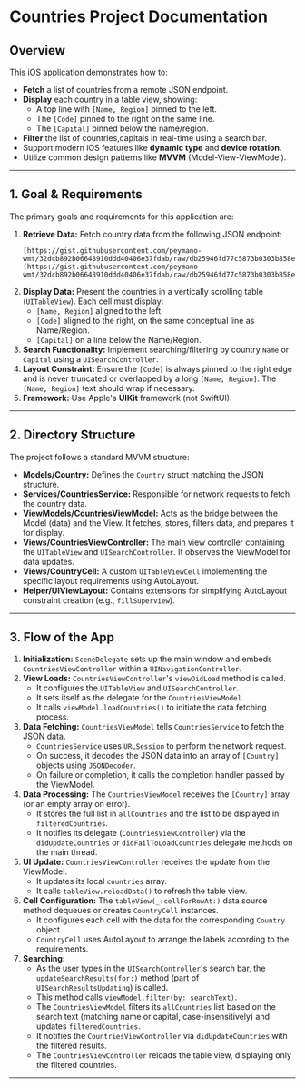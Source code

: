# Countries Project Documentation

## Overview

This iOS application demonstrates how to:

* **Fetch** a list of countries from a remote JSON endpoint.
* **Display** each country in a table view, showing:
    * A top line with `[Name, Region]` pinned to the left.
    * The `[Code]` pinned to the right on the same line.
    * The `[Capital]` pinned below the name/region.
* **Filter** the list of countries,capitals in real-time using a search bar.
* Support modern iOS features like **dynamic type** and **device rotation**.
* Utilize common design patterns like **MVVM** (Model-View-ViewModel).

---

## 1. Goal & Requirements

The primary goals and requirements for this application are:

1.  **Retrieve Data:** Fetch country data from the following JSON endpoint:
    ```
    [https://gist.githubusercontent.com/peymano-wmt/32dcb892b06648910ddd40406e37fdab/raw/db25946fd77c5873b0303b858e861ce724e0dcd0/countries.json](https://gist.githubusercontent.com/peymano-wmt/32dcb892b06648910ddd40406e37fdab/raw/db25946fd77c5873b0303b858e861ce724e0dcd0/countries.json)
    ```
2.  **Display Data:** Present the countries in a vertically scrolling table (`UITableView`). Each cell must display:
    * `[Name, Region]` aligned to the left.
    * `[Code]` aligned to the right, on the same conceptual line as Name/Region.
    * `[Capital]` on a line below the Name/Region.
3.  **Search Functionality:** Implement searching/filtering by country `Name` or `Capital` using a `UISearchController`.
4.  **Layout Constraint:** Ensure the `[Code]` is always pinned to the right edge and is never truncated or overlapped by a long `[Name, Region]`. The `[Name, Region]` text should wrap if necessary.
5.  **Framework:** Use Apple's **UIKit** framework (not SwiftUI).

---

## 2. Directory Structure

The project follows a standard MVVM structure:

* **Models/Country:** Defines the `Country` struct matching the JSON structure.
* **Services/CountriesService:** Responsible for network requests to fetch the country data.
* **ViewModels/CountriesViewModel:** Acts as the bridge between the Model (data) and the View. It fetches, stores, filters data, and prepares it for display.
* **Views/CountriesViewController:** The main view controller containing the `UITableView` and `UISearchController`. It observes the ViewModel for data updates.
* **Views/CountryCell:** A custom `UITableViewCell` implementing the specific layout requirements using AutoLayout.
* **Helper/UIViewLayout:** Contains extensions for simplifying AutoLayout constraint creation (e.g., `fillSuperview`).

---

## 3. Flow of the App

1.  **Initialization:** `SceneDelegate` sets up the main window and embeds `CountriesViewController` within a `UINavigationController`.
2.  **View Loads:** `CountriesViewController`'s `viewDidLoad` method is called.
    * It configures the `UITableView` and `UISearchController`.
    * It sets itself as the delegate for the `CountriesViewModel`.
    * It calls `viewModel.loadCountries()` to initiate the data fetching process.
3.  **Data Fetching:** `CountriesViewModel` tells `CountriesService` to fetch the JSON data.
    * `CountriesService` uses `URLSession` to perform the network request.
    * On success, it decodes the JSON data into an array of `[Country]` objects using `JSONDecoder`.
    * On failure or completion, it calls the completion handler passed by the ViewModel.
4.  **Data Processing:** The `CountriesViewModel` receives the `[Country]` array (or an empty array on error).
    * It stores the full list in `allCountries` and the list to be displayed in `filteredCountries`.
    * It notifies its delegate (`CountriesViewController`) via the `didUpdateCountries` or `didFailToLoadCountries` delegate methods on the main thread.
5.  **UI Update:** `CountriesViewController` receives the update from the ViewModel.
    * It updates its local `countries` array.
    * It calls `tableView.reloadData()` to refresh the table view.
6.  **Cell Configuration:** The `tableView(_:cellForRowAt:)` data source method dequeues or creates `CountryCell` instances.
    * It configures each cell with the data for the corresponding `Country` object.
    * `CountryCell` uses AutoLayout to arrange the labels according to the requirements.
7.  **Searching:**
    * As the user types in the `UISearchController`'s search bar, the `updateSearchResults(for:)` method (part of `UISearchResultsUpdating`) is called.
    * This method calls `viewModel.filter(by: searchText)`.
    * The `CountriesViewModel` filters its `allCountries` list based on the search text (matching name or capital, case-insensitively) and updates `filteredCountries`.
    * It notifies the `CountriesViewController` via `didUpdateCountries` with the filtered results.
    * The `CountriesViewController` reloads the table view, displaying only the filtered countries.

---

